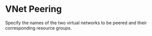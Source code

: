 # VNet Peering
Specify the names of the two virtual networks to be peered and their corresponding resource groups.